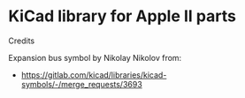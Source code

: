 # KiCad library for Apple II parts

Credits

Expansion bus symbol by Nikolay Nikolov from:
 - https://gitlab.com/kicad/libraries/kicad-symbols/-/merge_requests/3693
